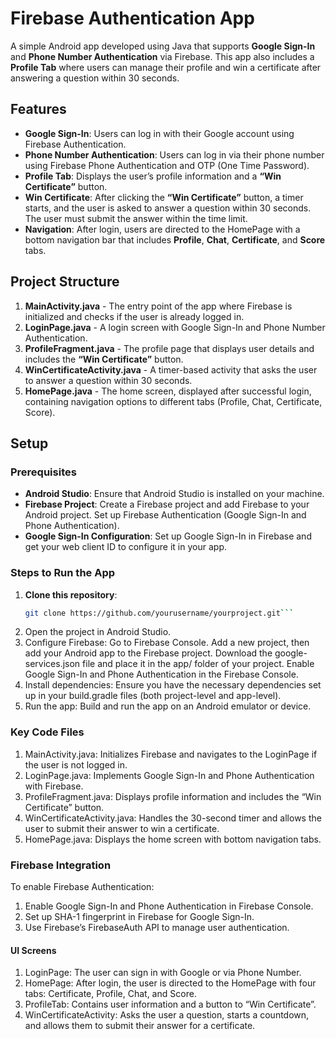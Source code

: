 # Firebase Authentication App

A simple Android app developed using Java that supports **Google Sign-In** and **Phone Number Authentication** via Firebase. This app also includes a **Profile Tab** where users can manage their profile and win a certificate after answering a question within 30 seconds.

## Features

- **Google Sign-In**: Users can log in with their Google account using Firebase Authentication.
- **Phone Number Authentication**: Users can log in via their phone number using Firebase Phone Authentication and OTP (One Time Password).
- **Profile Tab**: Displays the user’s profile information and a **“Win Certificate”** button.
- **Win Certificate**: After clicking the **“Win Certificate”** button, a timer starts, and the user is asked to answer a question within 30 seconds. The user must submit the answer within the time limit.
- **Navigation**: After login, users are directed to the HomePage with a bottom navigation bar that includes **Profile**, **Chat**, **Certificate**, and **Score** tabs.

## Project Structure

1. **MainActivity.java** - The entry point of the app where Firebase is initialized and checks if the user is already logged in.
2. **LoginPage.java** - A login screen with Google Sign-In and Phone Number Authentication.
3. **ProfileFragment.java** - The profile page that displays user details and includes the **“Win Certificate”** button.
4. **WinCertificateActivity.java** - A timer-based activity that asks the user to answer a question within 30 seconds.
5. **HomePage.java** - The home screen, displayed after successful login, containing navigation options to different tabs (Profile, Chat, Certificate, Score).

## Setup

### Prerequisites

- **Android Studio**: Ensure that Android Studio is installed on your machine.
- **Firebase Project**: Create a Firebase project and add Firebase to your Android project. Set up Firebase Authentication (Google Sign-In and Phone Authentication).
- **Google Sign-In Configuration**: Set up Google Sign-In in Firebase and get your web client ID to configure it in your app.

### Steps to Run the App

1. **Clone this repository**:
   ```bash
   git clone https://github.com/yourusername/yourproject.git```
2. Open the project in Android Studio.
3. Configure Firebase:
   Go to Firebase Console.
   Add a new project, then add your Android app to the Firebase project.
   Download the google-services.json file and place it in the app/ folder of your project.
   Enable Google Sign-In and Phone Authentication in the Firebase Console.
4. Install dependencies:
   Ensure you have the necessary dependencies set up in your build.gradle files (both project-level and app-level).
5. Run the app:
   Build and run the app on an Android emulator or device.

### Key Code Files

1. MainActivity.java: Initializes Firebase and navigates to the LoginPage if the user is not logged in.
2. LoginPage.java: Implements Google Sign-In and Phone Authentication with Firebase.
3. ProfileFragment.java: Displays profile information and includes the “Win Certificate” button.
4. WinCertificateActivity.java: Handles the 30-second timer and allows the user to submit their answer to win a certificate.
5. HomePage.java: Displays the home screen with bottom navigation tabs.

### Firebase Integration

To enable Firebase Authentication:
1. Enable Google Sign-In and Phone Authentication in Firebase Console.
2. Set up SHA-1 fingerprint in Firebase for Google Sign-In.
3. Use Firebase’s FirebaseAuth API to manage user authentication.

#### UI Screens

1. LoginPage: The user can sign in with Google or via Phone Number.
2. HomePage: After login, the user is directed to the HomePage with four tabs: Certificate, Profile, Chat, and Score.
3. ProfileTab: Contains user information and a button to “Win Certificate”.
4. WinCertificateActivity: Asks the user a question, starts a countdown, and allows them to submit their answer for a certificate.

